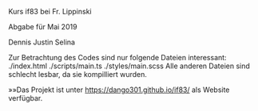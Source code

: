 Kurs if83 bei Fr. Lippinski

Abgabe für Mai 2019

Dennis Justin Selina


Zur Betrachtung des Codes sind nur folgende Dateien interessant:
./index.html
./scripts/main.ts
./styles/main.scss
Alle anderen Dateien sind schlecht lesbar, da sie kompilliert wurden.


»»Das Projekt ist unter https://dango301.github.io/if83/ als Website verfügbar.
